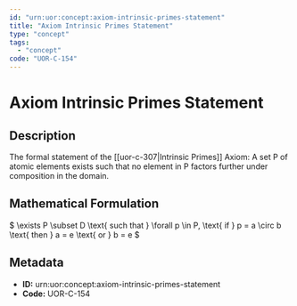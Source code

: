 ```yaml
---
id: "urn:uor:concept:axiom-intrinsic-primes-statement"
title: "Axiom Intrinsic Primes Statement"
type: "concept"
tags:
  - "concept"
code: "UOR-C-154"
---
```


# Axiom Intrinsic Primes Statement

## Description

The formal statement of the [[uor-c-307|Intrinsic Primes]] Axiom: A set P of atomic elements exists such that no element in P factors further under composition in the domain.

## Mathematical Formulation

$
\exists P \subset D \text{ such that } \forall p \in P, \text{ if } p = a \circ b \text{ then } a = e \text{ or } b = e
$

## Metadata

- **ID:** urn:uor:concept:axiom-intrinsic-primes-statement
- **Code:** UOR-C-154
